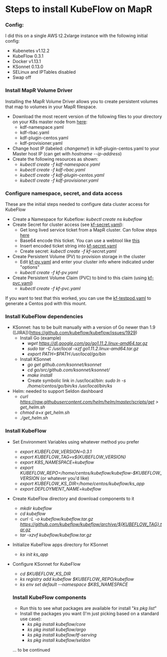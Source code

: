 # Steps to install KubeFlow on MapR
### Config: 
I did this on a single AWS t2.2xlarge instance with the following initial config:
* Kubenetes v1.12.2
* KubeFlow 0.3.1
* Docker v1.13.1
* KSonnet 0.13.0
* SELinux and IPTables disabled
* Swap off


### Install MapR Volume Driver
Installing the MapR Volume Driver allows you to create persistent volumes that map to volumes in your MapR filespace.
* Download the most recent version of the following files to your directory on your K8s master node from [here](http://package.mapr.com/tools/KubernetesDataFabric/):
  * kdf-namespace.yaml
  * kdf-rbac.yaml
  * kdf-plugin-centos.yaml
  * kdf-provisioner.yaml
* Change host IP (labeled: *changeme!*) in kdf-plugin-centos.yaml to your Master host IP (can get with *hostname --ip-address*)
* Create the following resources as shown:
  * *kubectl create -f kdf-namespace.yaml*
  * *kubectl create -f kdf-rbac.yaml*
  * *kubectl create -f kdf-plugin-centos.yaml*
  * *kubectl create -f kdf-provisioner.yaml*


### Configure namespace, secret, and data access
These are the initial steps needed to configure data cluster access for KubeFlow
* Create a Namespace for Kubeflow: *kubectl create ns kubeflow*
* Create Secret for cluster access (see [kf-secret.yaml](kf-secret.yaml)):
  * Get long lived service ticket from a MapR cluster. Can follow steps [here](https://mapr.com/docs/61/SecurityGuide/GeneratingServiceTicket.html)
  * Base64 encode this ticket. You can use a webtool like [this](https://www.base64encode.org/)
  * Insert encoded ticket string into [kf-secret.yaml](kf-secret.yaml) 
  * Create secret: *kubectl create -f kf-secret.yaml*
* Create Persistent Volume (PV) to provision storage in the cluster
  * Edit [kf-pv.yaml](kf-pv.yaml) and enter your cluster info where indicated under "options"
  * *kubectl create -f kf-pv.yaml*
* Create Persistent Volume Claim (PVC) to bind to this claim (using [kf-pvc.yaml](kf-pvc.yaml))
  * *kubectl create -f kf-pvc.yaml* 

 If you want to test that this worked, you can use the [kf-testpod.yaml](kf-testpod.yaml) to generate a Centos pod with this mount.

### Install KubeFlow dependencies
* KSonnet: has to be built manually with a version of Go newer than 1.9  ([JIRA])(https://github.com/kubeflow/kubeflow/issues/1929)
  * Install Go (example)
    * *wget https://dl.google.com/go/go1.11.2.linux-amd64.tar.gz*
    * *sudo tar -C /usr/local -xzf go1.11.2.linux-amd64.tar.gz*
    * *export PATH=$PATH:/usr/local/go/bin*
  * Install KSonnet
    * *go get github.com/ksonnet/ksonnet*
    * *cd go/src/github.com/ksonnet/ksonnet/*
    * *make install*
    * Create symbolic link in /usr/local/bin: *sudo ln -s /home/centos/go/bin/ks /usr/local/bin/ks*
* Helm: needed to support Seldon dashboard
  * *curl https://raw.githubusercontent.com/helm/helm/master/scripts/get > get_helm.sh*
  * *chmod a+x get_helm.sh*
  * *./get_helm.sh*



### Install KubeFlow 
* Set Environment Variables using whatever method you prefer
  * *export KUBEFLOW_VERSION=0.3.1*
  * *export KUBEFLOW_TAG=v${KUBEFLOW_VERSION}*
  * *export K8S_NAMESPACE=kubeflow*
  * *export KUBEFLOW_REPO=/home/centos/kubeflow/kubeflow-$KUBEFLOW_VERSION* (or whatever you'd like)
  * *export KUBEFLOW_KS_DIR=/home/centos/kubeflow/ks_app*
  * *export DEPLOYMENT_NAME=kubeflow* 
* Create KubeFlow directory and download components to it
  * *mkdir kubeflow*
  * *cd kubeflow*
  * *curl -L -o kubeflow/kubeflow.tar.gz https://github.com/kubeflow/kubeflow/archive/${KUBEFLOW_TAG}.tar.gz*
  * *tar -xzvf kubeflow/kubeflow.tar.gz*
* Initialize KubeFlow apps directory for KSonnet
  * *ks init ks_app*
* Configure KSonnet for KubeFlow
  * *cd $KUBEFLOW_KS_DIR*
  * *ks registry add kubeflow $KUBEFLOW_REPO/kubeflow*
  * *ks env set default --namespace $K8S_NAMESPACE*


  ### Install KubeFlow components
  * Run this to see what packages are available for install "*ks pkg list*"
  * Install the packages you want (I'm just picking based on a standard use case): 
    * *ks pkg install kubeflow/core*
    * *ks pkg install kubeflow/argo*
    * *ks pkg install kubeflow/tf-serving*
    * *ks pkg install kubeflow/seldon*



  ... to be continued







